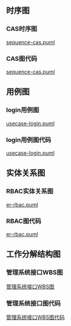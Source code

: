 ## 时序图
### CAS时序图
[sequence-cas.puml](pumls/sequence-cas.puml ':include :type=code plantuml')

### CAS图代码
[sequence-cas.puml](pumls/sequence-cas.puml ':include :type=code plant-uml')

## 用例图
### login用例图
[usecase-login.puml](pumls/usecase-login.puml ':include :type=code plantuml')

### login用例图代码
[usecase-login.puml](pumls/usecase-login.puml ':include :type=code plant-uml')

<!-- ## 类图
### login用例图
[usecase-login.puml](pumls/usecase-login.puml ':include :type=code plantuml')

### login用例图代码
[usecase-login.puml](pumls/usecase-login.puml ':include :type=code plant-uml') -->

## 实体关系图
### RBAC实体关系图
[er-rbac.puml](pumls/er-rbac.puml ':include :type=code plantuml')

### RBAC图代码
[er-rbac.puml](pumls/er-rbac.puml ':include :type=code plant-uml')

## 工作分解结构图
### 管理系统接口WBS图
[管理系统接口WBS图](pumls/wbs-ms-api.puml ':include :type=code plantuml')

### 管理系统接口图代码
[管理系统接口WBS图代码](pumls/wbs-ms-api.puml ':include :type=code plant-uml')